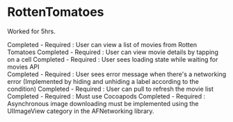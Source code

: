 RottenTomatoes
==============
Worked for 5hrs. 

Completed - Required : User can view a list of movies from Rotten Tomatoes 
Completed - Required : User can view movie details by tapping on a cell 
Completed - Required : User sees loading state while waiting for movies API  
Completed - Required : User sees error message when there's a networking error (Implemented by hiding and unhiding a label  according to the condition) 
Completed - Required : User can pull to refresh the movie list 
Completed - Required : Must use Cocoapods
Completed - Required : Asynchronous image downloading must be implemented using the UIImageView category in the AFNetworking library. 

